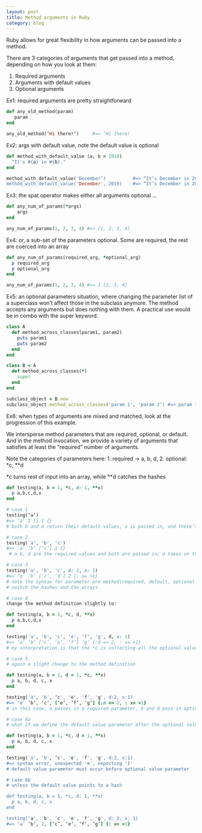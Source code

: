 ```yaml
---
layout: post
title: Method arguments in Ruby
category: blog
---
```


Ruby allows for great flexibility in how arguments can be passed into a method.

There are 3 categories of arguments that get passed into a method, depending on how you look at them:

1. Required arguments
2. Arguments with default values
3. Optional arguments

Ex1: required arguments are pretty straightforward

``` ruby
def any_old_method(param)
   param
end

any_old_method(‘Hi there!’)     #=> ‘Hi there!
```

Ex2: args with default value, note the default value is optional

``` ruby
def method_with_default_value (a, b = 2018)
  "It's #{a} in #{b}."
end

method_with_default_value('December’)          #=> “It’s December in 2018"
method_with_default_value('December', 2019)    #=> “It’s December in 2019"
```

Ex3: the spat operator makes either all arguments optional ...

``` ruby
def any_num_of_params(*args)
    args
end

any_num_of_params(1, 2, 3, 4) #=> [1, 2, 3, 4]
```

Ex4: or, a sub-set of the parameters optional. Some are required, the rest are coerced into an array

```ruby
def any_num_of_params(required_arg, *optional_arg)
  p required_arg
  p optional_arg
end

any_num_of_params(1, 2, 3, 4) #=> 1 [2, 3, 4]
```

Ex5: an optional parameters situation, where changing the parameter list of a superclass won’t affect those in the subclass anymore. The method accepts any arguments but does nothing with them. A practical use would be in combo with the super keyword.

```ruby
class A
  def method_across_classes(param1, param2)
    puts param1
    puts param2
  end
end

class B < A
  def method_across_classes(*)
    super
  end
end

subclass_object = B.new
subclass_object.method_across_classes('param 1', 'param 2’) #=> param 1 param 2
```

Ex6: when types of arguments are mixed and matched, look at the progression of this example.

We intersperse method parameters that are required, optional, or default. And in the method invocation, we provide a variety of arguments that satisfies at least the “required” number of arguments.

Note the categories of parameters here: 1. required -> a, b, d, 2. optional: *c, \**d

*c turns rest of input into an array, while \**d catches the hashes

```ruby
def testing(a, b = 1, *c, d: 1, **x)
  p a,b,c,d,x
end

# case 1
testing(‘a’)
#=> ‘a' 1 [] 1 {} 
# both b and d return their default values, a is passed in, and there’s no optional values for c or x to collect

# case 2
testing('a', 'b', 'c')
#=> ‘a' ‘b’ [‘c’] 1 {} 
 # a b, d are the required values and both are passed in; d takes on the default value, and the argument ‘c’ is collected by *c

# case 3
testing('a', 'b', 'c', d: 2, x: 1)
#=> ‘a' ‘b’ [‘c’, ‘d'] 2 {: x= >1}
# note the syntax for parameter are method(required, default, optional arrays, default, optional hashes)
# switch the hashes and the arrays

# case 4
change the method definition slightly to:

def testing(a, b = 1, *c, d, **x)
  p a,b,c,d,x
end

testing('a', 'b', 'c', 'e', 'f', 'g', d, x: 1)
#=> ‘a' ‘b’ [‘c’, ‘e’, ‘f’] ‘g’ {:d => 2, : x= >1}
# my interpretation is that the *c is collecting all the optional value arguments passed in, until it meets the optional value arguments gathered by **x, then the string ‘g’ is passed in as the required parameter d

# case 5
# again a slight change to the method definition 

def testing(a, b = 1, d = 1, *c, **x)
  p a, b, d, c, x
end

testing('a', 'b', ‘c', 'e', 'f', 'g', d:2, x:1)
#=> ‘a' ‘b’, ‘c’, [‘e’, ‘f’, ‘g’] {:d => 2, : x= >1}
# in this case, a passes in a required parameter, b and d pass in optional value parameters (both have default values assigned), *c collects array [e, f, g], and the hash collects the rest

# case 6a
# what if we define the default value parameter after the optional value parameter?

def testing(a, b = 1, *c, d = 1, **x)
  p a, b, d, c, x
end

testing('a', 'b', ‘c', 'e', 'f', 'g', d:2, x:1)
#=> syntax error, unexpected '=', expecting ')'
# default value parameter must occur before optional value parameter

# case 6b
# unless the default value points to a hash

def testing(a, b = 1, *c, d: 1, **x)
  p a, b, d, c, x
end

testing('a', 'b', 'c', 'e', 'f', 'g', d: 2, x: 1)
#=> ‘a' ‘b’, 2, [‘c’, ‘e’, ‘f’, ‘g’] {: x= >1}
```
